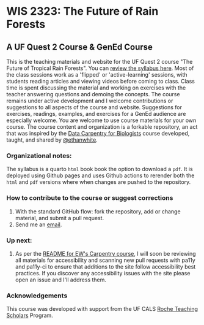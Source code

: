 # WIS 2323: The Future of Rain Forests

## A UF Quest 2 Course & GenEd Course

This is the teaching materials and website for the UF Quest 2 course "The Future of Tropical Rain Forests". You can [review the syllabus here](https://brunalab.github.io/wis2323_syllabus/). Most of the class sessions work as a 'flipped' or 'active-learning' sessions, with students reading articles and viewing videos before coming to class. Class time is spent discussing the material and working on exercises with the teacher answering questions and demoing the concepts. The course remains under active development and I welcome contributions or suggestions to all aspects of the course and website. Suggestions for exercises, readings, examples, and exercises for a GenEd audience are especially welcome. You are welcome to use course materials for your own course.  The course content and organization is a forkable repository, an act that was inspired by the [Data Carpentry for Biologists](https://github.com/datacarpentry/semester-biology) course developed, taught, and shared by [@ethanwhite](https://github.com/ethanwhite).

### Organizational notes:

The syllabus is a quarto `html` book book the option to download a `pdf`. It is deployed using Github pages and uses Github actions to rerender both the `html` and `pdf` versions where  when changes are pushed to the repository.

### How to contribute to the course or suggest corrections 

1. With the standard GitHub flow: fork the repository, add or change material, and submit a pull request.
2. Send me an [email](mailto:embruna@ufl.edu).


### Up next:
1. As per the [README for EW's Carpentry course](https://github.com/datacarpentry/semester-biology), I will soon be reviewing all materials for accessibility and scanning new pull requests with pa11y and pa11y-ci to ensure that additions to the site follow accessibility best practices. If you discover any accessibility issues with the site please open an issue and I'll address them.

### Acknowledgements

This course was developed with support from the UF CALS [Roche Teaching Scholars](https://cals.ufl.edu/tlc/?view=programs) Program.

